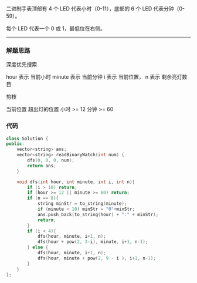 二进制手表顶部有 4 个 LED 代表小时（0-11），底部的 6 个 LED 代表分钟（0-59）。

每个 LED 代表一个 0 或 1，最低位在右侧。

---

### 解题思路

深度优先搜索

hour 表示 当前小时
minute 表示 当前分钟
i 表示 当前位置，
n 表示 剩余亮灯数目

剪枝

当前位置 超出灯的位置
小时 >= 12
分钟 >= 60

### 代码

```cpp
class Solution {
public:
    vector<string> ans;
    vector<string> readBinaryWatch(int num) {
        dfs(0, 0, 0, num);
        return ans;
    }

    void dfs(int hour, int minute, int i, int n){
        if (i > 10) return;
        if (hour >= 12 || minute >= 60) return;
        if (n == 0){
            string minStr = to_string(minute);
            if (minute < 10) minStr = "0"+minStr;
            ans.push_back(to_string(hour) + ":" + minStr);
            return;
        }
        if (i < 4){
            dfs(hour, minute, i+1, n);
            dfs(hour + pow(2, 3-i), minute, i+1, n-1);
        } else {
            dfs(hour, minute, i+1, n);
            dfs(hour, minute + pow(2, 9 - i ), i+1, n-1);
        }
    }
};
```
